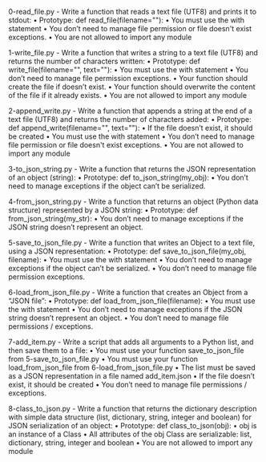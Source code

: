 0-read_file.py - Write a function that reads a text file (UTF8) and prints it to stdout:
    • Prototype: def read_file(filename=""):
    • You must use the with statement
    • You don’t need to manage file permission or file doesn't exist exceptions.
    • You are not allowed to import any module

1-write_file.py - Write a function that writes a string to a text file (UTF8) and returns the number of characters written:
    • Prototype: def write_file(filename="", text=""):
    • You must use the with statement
    • You don’t need to manage file permission exceptions.
    • Your function should create the file if doesn’t exist.
    • Your function should overwrite the content of the file if it already exists.
    • You are not allowed to import any module

2-append_write.py - Write a function that appends a string at the end of a text file (UTF8) and returns the number of characters added:
    • Prototype: def append_write(filename="", text=""):
    • If the file doesn’t exist, it should be created
    • You must use the with statement
    • You don’t need to manage file permission or file doesn't exist exceptions.
    • You are not allowed to import any module

3-to_json_string.py - Write a function that returns the JSON representation of an object (string):
    • Prototype: def to_json_string(my_obj):
    • You don’t need to manage exceptions if the object can’t be serialized.

4-from_json_string.py - Write a function that returns an object (Python data structure) represented by a JSON string:
    • Prototype: def from_json_string(my_str):
    • You don’t need to manage exceptions if the JSON string doesn’t represent an object.

5-save_to_json_file.py - Write a function that writes an Object to a text file, using a JSON representation:
    • Prototype: def save_to_json_file(my_obj, filename):
    • You must use the with statement
    • You don’t need to manage exceptions if the object can’t be serialized.
    • You don’t need to manage file permission exceptions.

6-load_from_json_file.py - Write a function that creates an Object from a “JSON file”:
    • Prototype: def load_from_json_file(filename):
    • You must use the with statement
    • You don’t need to manage exceptions if the JSON string doesn’t represent an object.
    • You don’t need to manage file permissions / exceptions.

7-add_item.py - Write a script that adds all arguments to a Python list, and then save them to a file:
    • You must use your function save_to_json_file from 5-save_to_json_file.py
    • You must use your function load_from_json_file from 6-load_from_json_file.py
    • The list must be saved as a JSON representation in a file named add_item.json
    • If the file doesn’t exist, it should be created
    • You don’t need to manage file permissions / exceptions.

8-class_to_json.py - Write a function that returns the dictionary description with simple data structure (list, dictionary, string, integer and boolean) for JSON serialization of an object:
    • Prototype: def class_to_json(obj):
    • obj is an instance of a Class
    • All attributes of the obj Class are serializable: list, dictionary, string, integer and boolean
    • You are not allowed to import any module


